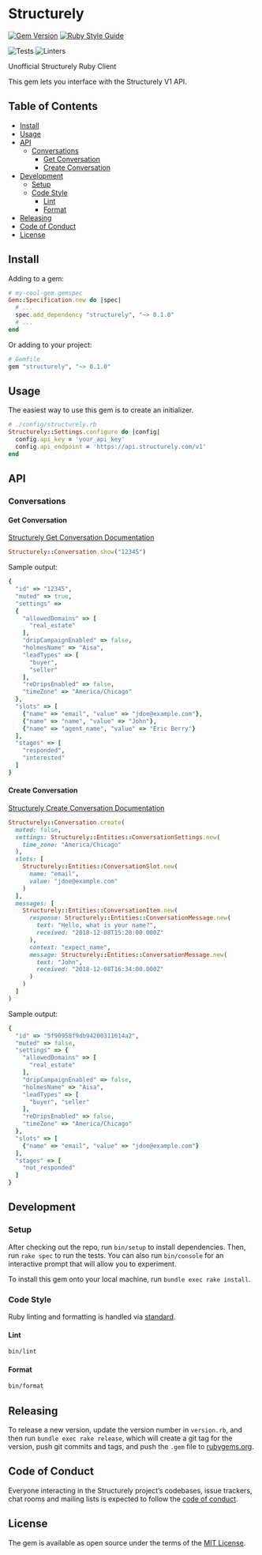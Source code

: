 # Structurely

[![Gem Version](https://badge.fury.io/rb/structurely.svg)](https://badge.fury.io/rb/structurely)
[![Ruby Style Guide](https://img.shields.io/badge/code_style-standard-brightgreen.svg)](https://github.com/testdouble/standard)

![Tests](https://github.com/magnet-team/structurely/workflows/Tests/badge.svg)
![Linters](https://github.com/magnet-team/structurely/workflows/Linters/badge.svg)

Unofficial Structurely Ruby Client

This gem lets you interface with the Structurely V1 API.

## Table of Contents

- [Install](#install)
- [Usage](#usage)
- [API](#api)
  - [Conversations](#conversations)
    - [Get Conversation](#get-conversation)
    - [Create Conversation](#create-conversation)
- [Development](#development)
  - [Setup](#setup)
  - [Code Style](#code-style)
    - [Lint](#lint)
    - [Format](#format)
- [Releasing](#releasing)
- [Code of Conduct](#code-of-conduct)
- [License](#license)

## Install

Adding to a gem:

```ruby
# my-cool-gem.gemspec
Gem::Specification.new do |spec|
  # ...
  spec.add_dependency "structurely", "~> 0.1.0"
  # ...
end
```

Or adding to your project:

```ruby
# Gemfile
gem "structurely", "~> 0.1.0"
```

## Usage

The easiest way to use this gem is to create an initializer.

```ruby
# ./config/structurely.rb
Structurely::Settings.configure do |config|
  config.api_key = 'your_api_key'
  config.api_endpoint = 'https://api.structurely.com/v1'
end
```

## API

### Conversations

#### Get Conversation

[Structurely Get Conversation Documentation](https://docs.structurely.com/#conversations-get-conversation)

```ruby
Structurely::Conversation.show("12345")
```

Sample output:

```ruby
{
  "id" => "12345",
  "muted" => true,
  "settings" =>
  {
    "allowedDomains" => [
      "real_estate"
    ],
    "dripCampaignEnabled" => false,
    "holmesName" => "Aisa",
    "leadTypes" => [
      "buyer",
      "seller"
    ],
    "reDripsEnabled" => false,
    "timeZone" => "America/Chicago"
  },
  "slots" => [
    {"name" => "email", "value" => "jdoe@example.com"},
    {"name" => "name", "value" => "John"},
    {"name" => "agent_name", "value" => "Eric Berry"}
  ],
  "stages" => [
    "responded",
    "interested"
  ]
}
```

#### Create Conversation

[Structurely Create Conversation Documentation](https://docs.structurely.com/#conversations-create-conversation)

```ruby
Structurely::Conversation.create(
  muted: false,
  settings: Structurely::Entities::ConversationSettings.new(
    time_zone: "America/Chicago"
  ),
  slots: [
    Structurely::Entities::ConversationSlot.new(
      name: "email",
      value: "jdoe@example.com"
    )
  ],
  messages: [
    Structurely::Entities::ConversationItem.new(
      response: Structurely::Entities::ConversationMessage.new(
        text: "Hello, what is your name?",
        received: "2018-12-08T15:20:00.000Z"
      ),
      context: "expect_name",
      message: Structurely::Entities::ConversationMessage.new(
        text: "John",
        received: "2018-12-08T16:34:00.000Z"
      )
    )
  ]
)
```

Sample output:

```ruby
{
  "id" => "5f90958f9db94200311614a2",
  "muted" => false,
  "settings" => {
    "allowedDomains" => [
      "real_estate"
    ],
    "dripCampaignEnabled" => false,
    "holmesName" => "Aisa",
    "leadTypes" => [
      "buyer", "seller"
    ],
    "reDripsEnabled" => false,
    "timeZone" => "America/Chicago"
  },
  "slots" => [
    {"name" => "email", "value" => "jdoe@example.com"}
  ],
  "stages" => [
    "not_responded"
  ]
}
```

## Development

### Setup

After checking out the repo, run `bin/setup` to install dependencies. Then, run `rake spec` to run the tests. You can also run `bin/console` for an interactive prompt that will allow you to experiment.

To install this gem onto your local machine, run `bundle exec rake install`.

### Code Style

Ruby linting and formatting is handled via [standard](https://github.com/testdouble/standard).

#### Lint

```sh
bin/lint
```

#### Format

```sh
bin/format
```

## Releasing

To release a new version, update the version number in `version.rb`, and then run `bundle exec rake release`, which will create a git tag for the version, push git commits and tags, and push the `.gem` file to [rubygems.org](https://rubygems.org).

## Code of Conduct

Everyone interacting in the Structurely project’s codebases, issue trackers, chat rooms and mailing lists is expected to follow the [code of conduct](https://github.com/magnet-team/structurely/blob/main/CODE_OF_CONDUCT.md).

## License

The gem is available as open source under the terms of the [MIT License](https://opensource.org/licenses/MIT).

